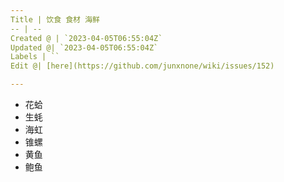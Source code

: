 ```yaml
---
Title | 饮食 食材 海鲜
-- | --
Created @ | `2023-04-05T06:55:04Z`
Updated @| `2023-04-05T06:55:04Z`
Labels | ``
Edit @| [here](https://github.com/junxnone/wiki/issues/152)

---
```

- 花蛤
- 生蚝
- 海虹
- 锥螺
- 黄鱼
- 鲍鱼
